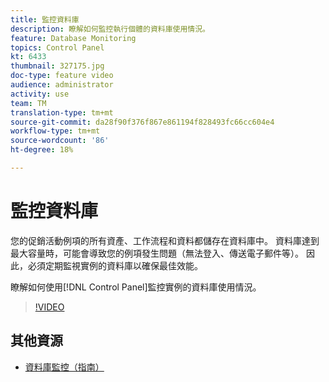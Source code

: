 ```yaml
---
title: 監控資料庫
description: 瞭解如何監控執行個體的資料庫使用情況。
feature: Database Monitoring
topics: Control Panel
kt: 6433
thumbnail: 327175.jpg
doc-type: feature video
audience: administrator
activity: use
team: TM
translation-type: tm+mt
source-git-commit: da28f90f376f867e861194f828493fc66cc604e4
workflow-type: tm+mt
source-wordcount: '86'
ht-degree: 18%

---
```



# 監控資料庫

您的促銷活動例項的所有資產、工作流程和資料都儲存在資料庫中。 資料庫達到最大容量時，可能會導致您的例項發生問題（無法登入、傳送電子郵件等）。 因此，必須定期監視實例的資料庫以確保最佳效能。

瞭解如何使用[!DNL Control Panel]監控實例的資料庫使用情況。

>[!VIDEO](https://video.tv.adobe.com/v/327175?quality=12)

## 其他資源

* [資料庫監控（指南）](https://experienceleague.adobe.com/docs/control-panel/using/performance-monitoring/database-monitoring.html?lang=en#performance-monitoring)
